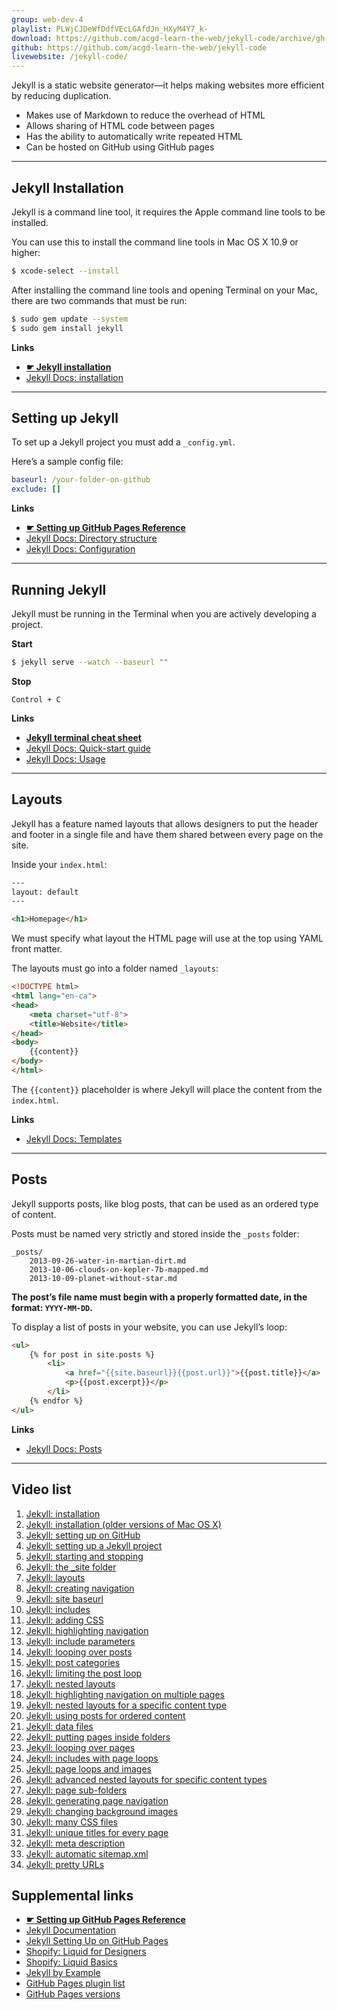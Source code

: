 ```yaml
---
group: web-dev-4
playlist: PLWjCJDeWfDdfVEcLGAfdJn_HXyM4Y7_k-
download: https://github.com/acgd-learn-the-web/jekyll-code/archive/gh-pages.zip
github: https://github.com/acgd-learn-the-web/jekyll-code
livewebsite: /jekyll-code/
---
```


Jekyll is a static website generator—it helps making websites more efficient by reducing duplication.

- Makes use of Markdown to reduce the overhead of HTML
- Allows sharing of HTML code between pages
- Has the ability to automatically write repeated HTML
- Can be hosted on GitHub using GitHub pages

---

## Jekyll Installation

Jekyll is a command line tool, it requires the Apple command line tools to be installed.

You can use this to install the command line tools in Mac OS X 10.9 or higher:

```bash
$ xcode-select --install
```

After installing the command line tools and opening Terminal on your Mac, there are two commands that must be run:

```bash
$ sudo gem update --system
$ sudo gem install jekyll
```

**Links**

- **[☛ Jekyll installation](/topics/jekyll-installation/)**
- [Jekyll Docs: installation](http://jekyllrb.com/docs/installation/)

---

## Setting up Jekyll

To set up a Jekyll project you must add a `_config.yml`.

Here’s a sample config file:

```yaml
baseurl: /your-folder-on-github
exclude: []
```

**Links**

- [**☛ Setting up GitHub Pages Reference**](/topics/github-pages/)
- [Jekyll Docs: Directory structure](http://jekyllrb.com/docs/structure/)
- [Jekyll Docs: Configuration](http://jekyllrb.com/docs/configuration/)

---

## Running Jekyll

Jekyll must be running in the Terminal when you are actively developing a project.


**Start**

```bash
$ jekyll serve --watch --baseurl ""
```

**Stop**

```
Control + C
```

**Links**

- **[Jekyll terminal cheat sheet](/topics/jekyll-terminal-guide/)**
- [Jekyll Docs: Quick-start guide](http://jekyllrb.com/docs/quickstart/)
- [Jekyll Docs: Usage](http://jekyllrb.com/docs/usage/)

---

## Layouts

Jekyll has a feature named layouts that allows designers to put the header and footer in a single file and have them shared between every page on the site.

Inside your `index.html`:

```html
---
layout: default
---

<h1>Homepage</h1>
```

We must specify what layout the HTML page will use at the top using YAML front matter.

The layouts must go into a folder named `_layouts`:

```html
<!DOCTYPE html>
<html lang="en-ca">
<head>
	<meta charset="utf-8">
	<title>Website</title>
</head>
<body>
	{{content}}
</body>
</html>
```

The `{{content}}` placeholder is where Jekyll will place the content from the `index.html`.

**Links**

- [Jekyll Docs: Templates](http://jekyllrb.com/docs/templates/)

---

## Posts

Jekyll supports posts, like blog posts, that can be used as an ordered type of content.

Posts must be named very strictly and stored inside the `_posts` folder:

```
_posts/
	2013-09-26-water-in-martian-dirt.md
	2013-10-06-clouds-on-kepler-7b-mapped.md
	2013-10-09-planet-without-star.md
```

**The post’s file name must begin with a properly formatted date, in the format: `YYYY-MM-DD`.**

To display a list of posts in your website, you can use Jekyll’s loop:

```html
<ul>
	{% for post in site.posts %}
		<li>
			<a href="{{site.baseurl}}{{post.url}}">{{post.title}}</a>
			<p>{{post.excerpt}}</p>
		</li>
	{% endfor %}
</ul>
```

**Links**

- [Jekyll Docs: Posts](http://jekyllrb.com/docs/posts/)

---

## Video list

1. [Jekyll: installation](https://www.youtube.com/watch?v=oiNVQ9Zjy4o&index=1&list=PLWjCJDeWfDdfVEcLGAfdJn_HXyM4Y7_k-)
2. [Jekyll: installation (older versions of Mac OS X)](https://www.youtube.com/watch?v=IINPHVVrF5Q&list=PLWjCJDeWfDdfVEcLGAfdJn_HXyM4Y7_k-&index=2)
3. [Jekyll: setting up on GitHub](https://www.youtube.com/watch?v=qoQzIjGbfTg&index=3&list=PLWjCJDeWfDdfVEcLGAfdJn_HXyM4Y7_k-)
4. [Jekyll: setting up a Jekyll project](https://www.youtube.com/watch?v=cH9T9yRZ33c&list=PLWjCJDeWfDdfVEcLGAfdJn_HXyM4Y7_k-&index=4)
5. [Jekyll: starting and stopping](https://www.youtube.com/watch?v=Vvh-PWMOf4g&list=PLWjCJDeWfDdfVEcLGAfdJn_HXyM4Y7_k-&index=5)
6. [Jekyll: the _site folder](https://www.youtube.com/watch?v=C6H2U_ZA99o&list=PLWjCJDeWfDdfVEcLGAfdJn_HXyM4Y7_k-&index=6)
7. [Jekyll: layouts](https://www.youtube.com/watch?v=ra8r2VymK3c&list=PLWjCJDeWfDdfVEcLGAfdJn_HXyM4Y7_k-&index=7)
8. [Jekyll: creating navigation](https://www.youtube.com/watch?v=fX3jpJlaDHI&list=PLWjCJDeWfDdfVEcLGAfdJn_HXyM4Y7_k-&index=8)
9. [Jekyll: site baseurl](https://www.youtube.com/watch?v=SgC4L9mCNgs&list=PLWjCJDeWfDdfVEcLGAfdJn_HXyM4Y7_k-&index=9)
10. [Jekyll: includes](https://www.youtube.com/watch?v=lelmLpXbUEo&list=PLWjCJDeWfDdfVEcLGAfdJn_HXyM4Y7_k-&index=10)
11. [Jekyll: adding CSS](https://www.youtube.com/watch?v=RA9N9EywXa0&list=PLWjCJDeWfDdfVEcLGAfdJn_HXyM4Y7_k-&index=11)
12. [Jekyll: highlighting navigation](https://www.youtube.com/watch?v=T7ApyjWO3nQ&list=PLWjCJDeWfDdfVEcLGAfdJn_HXyM4Y7_k-&index=12)
13. [Jekyll: include parameters](https://www.youtube.com/watch?v=TJcn_PJ2100&list=PLWjCJDeWfDdfVEcLGAfdJn_HXyM4Y7_k-&index=13)
14. [Jekyll: looping over posts](https://www.youtube.com/watch?v=9ePPr5rOszc&list=PLWjCJDeWfDdfVEcLGAfdJn_HXyM4Y7_k-&index=14)
15. [Jekyll: post categories](https://www.youtube.com/watch?v=pAay92BHBPo&list=PLWjCJDeWfDdfVEcLGAfdJn_HXyM4Y7_k-&index=15)
16. [Jekyll: limiting the post loop](https://www.youtube.com/watch?v=Xn8W0qf5xi4&list=PLWjCJDeWfDdfVEcLGAfdJn_HXyM4Y7_k-&index=16)
17. [Jekyll: nested layouts](https://www.youtube.com/watch?v=A6x1mFRmVX0&list=PLWjCJDeWfDdfVEcLGAfdJn_HXyM4Y7_k-&index=17)
18. [Jekyll: highlighting navigation on multiple pages](https://www.youtube.com/watch?v=ZMA8SN9_xsM&list=PLWjCJDeWfDdfVEcLGAfdJn_HXyM4Y7_k-&index=18)
19. [Jekyll: nested layouts for a specific content type](https://www.youtube.com/watch?v=rcRiJSaPwbc&list=PLWjCJDeWfDdfVEcLGAfdJn_HXyM4Y7_k-&index=19)
20. [Jekyll: using posts for ordered content](https://www.youtube.com/watch?v=yLptLUVoz3k&list=PLWjCJDeWfDdfVEcLGAfdJn_HXyM4Y7_k-&index=20)
21. [Jekyll: data files](https://www.youtube.com/watch?v=1rXBzPiSa5c&index=21&list=PLWjCJDeWfDdfVEcLGAfdJn_HXyM4Y7_k-)
22. [Jekyll: putting pages inside folders](https://www.youtube.com/watch?v=U9wq_94mY6c&list=PLWjCJDeWfDdfVEcLGAfdJn_HXyM4Y7_k-&index=22)
23. [Jekyll: looping over pages](https://www.youtube.com/watch?v=icRJhLg6eps&list=PLWjCJDeWfDdfVEcLGAfdJn_HXyM4Y7_k-&index=23)
24. [Jekyll: includes with page loops](https://www.youtube.com/watch?v=9vhCxZgV1HA&list=PLWjCJDeWfDdfVEcLGAfdJn_HXyM4Y7_k-&index=24)
25. [Jekyll: page loops and images](https://www.youtube.com/watch?v=q-ptiIokeLY&list=PLWjCJDeWfDdfVEcLGAfdJn_HXyM4Y7_k-&index=25)
26. [Jekyll: advanced nested layouts for specific content types](https://www.youtube.com/watch?v=dUwF_0NRbu8&list=PLWjCJDeWfDdfVEcLGAfdJn_HXyM4Y7_k-&index=26)
27. [Jekyll: page sub-folders](https://www.youtube.com/watch?v=q6MSEnTpGPY&list=PLWjCJDeWfDdfVEcLGAfdJn_HXyM4Y7_k-&index=27)
28. [Jekyll: generating page navigation](https://www.youtube.com/watch?v=gel_0pwjo78&list=PLWjCJDeWfDdfVEcLGAfdJn_HXyM4Y7_k-&index=28)
29. [Jekyll: changing background images](https://www.youtube.com/watch?v=OQhNqdB-ino&list=PLWjCJDeWfDdfVEcLGAfdJn_HXyM4Y7_k-&index=29)
30. [Jekyll: many CSS files](https://www.youtube.com/watch?v=H4Fc2xL79nU&list=PLWjCJDeWfDdfVEcLGAfdJn_HXyM4Y7_k-&index=30)
31. [Jekyll: unique titles for every page](https://www.youtube.com/watch?v=ra9Td0DpK0s&list=PLWjCJDeWfDdfVEcLGAfdJn_HXyM4Y7_k-&index=31)
32. [Jekyll: meta description](https://www.youtube.com/watch?v=FUL9SSgMZ8Y&list=PLWjCJDeWfDdfVEcLGAfdJn_HXyM4Y7_k-&index=32)
33. [Jekyll: automatic sitemap.xml](https://www.youtube.com/watch?v=C49lhiX_JO0&list=PLWjCJDeWfDdfVEcLGAfdJn_HXyM4Y7_k-&index=33)
34. [Jekyll: pretty URLs](https://www.youtube.com/watch?v=sc-4FywBPlg&list=PLWjCJDeWfDdfVEcLGAfdJn_HXyM4Y7_k-&index=34)

## Supplemental links

- [**☛ Setting up GitHub Pages Reference**](/topics/github-pages/)
- [Jekyll Documentation](http://jekyllrb.com/)
- [Jekyll Setting Up on GitHub Pages](http://jekyllrb.com/docs/github-pages/)
- [Shopify: Liquid for Designers](https://github.com/Shopify/liquid/wiki/Liquid-for-Designers)
- [Shopify: Liquid Basics](http://docs.shopify.com/themes/liquid-basics)
- [Jekyll by Example](http://www.andrewmunsell.com/tutorials/jekyll-by-example/)
- [GitHub Pages plugin list](https://help.github.com/articles/using-jekyll-plugins-with-github-pages/)
- [GitHub Pages versions](https://pages.github.com/versions/)
